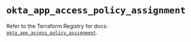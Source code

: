 # `okta_app_access_policy_assignment`

Refer to the Terraform Registry for docs: [`okta_app_access_policy_assignment`](https://registry.terraform.io/providers/okta/okta/4.18.0/docs/resources/app_access_policy_assignment).
